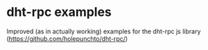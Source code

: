 # dht-rpc examples

Improved (as in actually working) examples for the dht-rpc js library (https://github.com/holepunchto/dht-rpc/)
